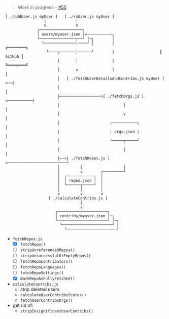 > Work in progress - [#55](https://github.com/AurelienLourot/ghuser.io/issues/55)

```
[ ./addUser.js myUser ]   [ ./rmUser.js myUser ]
                 │             │
                 v             v
              ┌───────────────────┐
              │ users/myuser.json │<───────────┐
              └────────────────┬──┘ │─┐        │
                └──────────────│────┘ │        │                    ╔════════╗
                  └────┬───────│──────┘        │                    ║ GitHub ║
                       │       │               │                    ╚════╤═══╝
                       │       v               │                         │
                       │   [ ./fetchUserDetailsAndContribs.js myUser ]<──┤
                       │                                                 │
                       ├──────────────────>[ ./fetchOrgs.js ]<───────────┤
                       │                            │                    │
                       │                            v                    │
                       │                      ┌───────────┐              │
                       │                      │ orgs.json │              │
                       │                      └─────┬─────┘              │
                       │                            │                    │
                       ├──>[ ./fetchRepos.js ]<──────────────────────────┘
                       │         │                  │
                       │         v        ┌─────────┘
                       │  ┌────────────┐  │
                       │  │ repos.json │  │
                       │  └──────┬─────┘  │
                       │         │        │
                       v         v        v
                   [ ./calculateContribs.js ]
                                 │
                                 v
                      ┌──────────────────────┐
                      │ contribs/myuser.json │─┐
                      └──────────────────────┘ │─┐
                        └──────────────────────┘ │
                          └──────────────────────┘
```

* `fetchRepos.js`
  * [x] `fetchRepo()`
  * [ ] `stripUnreferencedRepos()`
  * [ ] `stripUnsuccessfulOrEmptyRepos()`
  * [ ] `fetchRepoContributors()`
  * [ ] `fetchRepoLanguages()`
  * [ ] `fetchRepoSettings()`
  * [x] `markRepoAsFullyFetched()`
* `calculateContribs.js`
  * strip deleted users
  * `calculateUserContribsScores()`
  * `fetchUserContribsOrgs()`
* get rid of:
  * `stripInsignificantUserContribs()`
